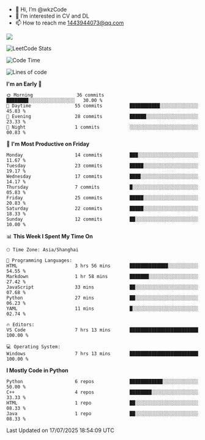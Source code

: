 - 👋 Hi, I’m @wkzCode
- 👀 I’m interested in CV and DL
- 📫 How to reach me 1443944073@qq.com  
<a href="https://github.com/anuraghazra/github-readme-stats">
  <img align="center" src="https://github-readme-stats.vercel.app/api?username=wkzCode&show_icons=true" />
</a>  

![LeetCode Stats](https://leetcard.jacoblin.cool/wkzCode?theme=wtf&font=Tajawal&ext=activity&site=cn)

<!---
[![Anurag's GitHub stats](https://github-readme-stats.vercel.app/api?username=wkzCode&show_icons=true)](https://github.com/anuraghazra/github-readme-stats)
[![Top Langs](https://github-readme-stats.vercel.app/api/top-langs/?username=wkzCode)](https://github.com/anuraghazra/github-readme-stats)
<!--START_SECTION:waka-->
![Code Time](http://img.shields.io/badge/Code%20Time-120%20hrs%2026%20mins-blue)

![Lines of code](https://img.shields.io/badge/From%20Hello%20World%20I%27ve%20Written-21.6%20thousand%20lines%20of%20code-blue)

**I'm an Early 🐤** 

```text
🌞 Morning                36 commits          ████████░░░░░░░░░░░░░░░░░   30.00 % 
🌆 Daytime                55 commits          ███████████░░░░░░░░░░░░░░   45.83 % 
🌃 Evening                28 commits          ██████░░░░░░░░░░░░░░░░░░░   23.33 % 
🌙 Night                  1 commits           ░░░░░░░░░░░░░░░░░░░░░░░░░   00.83 % 
```
📅 **I'm Most Productive on Friday** 

```text
Monday                   14 commits          ███░░░░░░░░░░░░░░░░░░░░░░   11.67 % 
Tuesday                  23 commits          █████░░░░░░░░░░░░░░░░░░░░   19.17 % 
Wednesday                17 commits          ████░░░░░░░░░░░░░░░░░░░░░   14.17 % 
Thursday                 7 commits           █░░░░░░░░░░░░░░░░░░░░░░░░   05.83 % 
Friday                   25 commits          █████░░░░░░░░░░░░░░░░░░░░   20.83 % 
Saturday                 22 commits          █████░░░░░░░░░░░░░░░░░░░░   18.33 % 
Sunday                   12 commits          ██░░░░░░░░░░░░░░░░░░░░░░░   10.00 % 
```


📊 **This Week I Spent My Time On** 

```text
🕑︎ Time Zone: Asia/Shanghai

💬 Programming Languages: 
HTML                     3 hrs 56 mins       ██████████████░░░░░░░░░░░   54.55 % 
Markdown                 1 hr 58 mins        ███████░░░░░░░░░░░░░░░░░░   27.42 % 
JavaScript               33 mins             ██░░░░░░░░░░░░░░░░░░░░░░░   07.68 % 
Python                   27 mins             ██░░░░░░░░░░░░░░░░░░░░░░░   06.23 % 
YAML                     11 mins             █░░░░░░░░░░░░░░░░░░░░░░░░   02.74 % 

🔥 Editors: 
VS Code                  7 hrs 13 mins       █████████████████████████   100.00 % 

💻 Operating System: 
Windows                  7 hrs 13 mins       █████████████████████████   100.00 % 
```

**I Mostly Code in Python** 

```text
Python                   6 repos             ████████████░░░░░░░░░░░░░   50.00 % 
C++                      4 repos             ████████░░░░░░░░░░░░░░░░░   33.33 % 
HTML                     1 repo              ██░░░░░░░░░░░░░░░░░░░░░░░   08.33 % 
Java                     1 repo              ██░░░░░░░░░░░░░░░░░░░░░░░   08.33 % 
```




 Last Updated on 17/07/2025 18:54:09 UTC
<!--END_SECTION:waka-->
<!---
wkzCode/wkzCode is a ✨ special ✨ repository because its `README.md` (this file) appears on your GitHub profile.
You can click the Preview link to take a look at your changes.
--->

